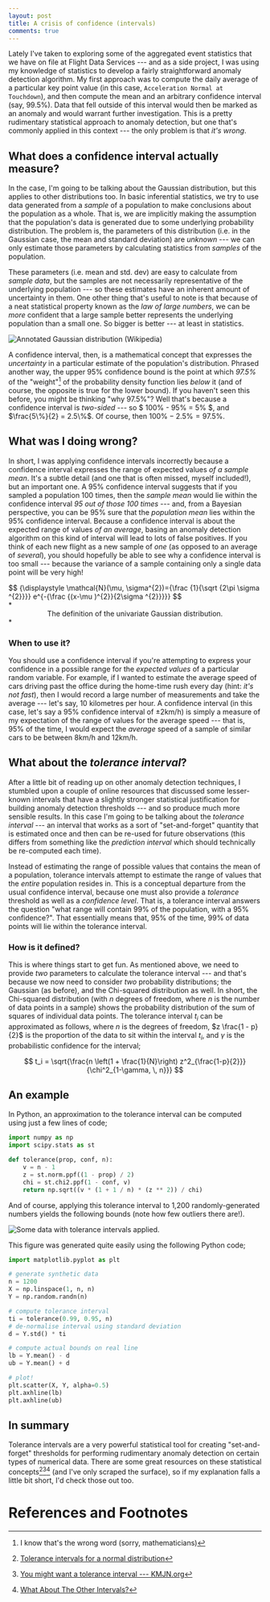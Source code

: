 ```yaml
---
layout: post
title: A crisis of confidence (intervals)
comments: true
---
```


Lately I've taken to exploring some of the aggregated event statistics that we
have on file at Flight Data Services --- and as a side project, I was using my
knowledge of statistics to develop a fairly straightforward anomaly detection
algorithm. My first approach was to compute the daily average of a particular
key point value (in this case, `Acceleration Normal at Touchdown`), and then
compute the mean and an arbitrary confidence interval (say, 99.5%). Data that
fell outside of this interval would then be marked as an anomaly and would
warrant further investigation. This is a pretty rudimentary statistical
approach to anomaly detection, but one that's commonly applied in this context
--- the only problem is that *it's wrong*.

<!-- more -->

## What does a confidence interval actually measure?

In the case, I'm going to be talking about the Gaussian distribution, but this
applies to other distributions too. In basic inferential statistics, we try to
use data generated from a *sample* of a population to make conclusions about
the population as a whole. That is, we are implicitly making the assumption
that the population's data is generated due to some underlying probability
distribution. The problem is, the parameters of this distribution (i.e. in the
Gaussian case, the mean and standard deviation) are *unknown* --- we can only
estimate those parameters by calculating statistics from *samples* of the
population.

These parameters (i.e. mean and std. dev) are easy to calculate from *sample
data*, but the samples are not necessarily representative of the underlying
population --- so these estimates have an inherent amount of uncertainty in
them. One other thing that's useful to note is that because of a neat
statistical property known as the *law of large numbers*, we can be *more*
confident that a large sample better represents the underlying population than
a small one. So bigger is better --- at least in statistics.

![Annotated Gaussian distribution (Wikipedia)](/images/normal_distribution.svg)

A confidence interval, then, is a mathematical concept that expresses the
*uncertainty* in a particular estimate of the population's distribution.
Phrased another way, the upper 95% confidence bound is the point at which
*97.5%* of the "weight"[^1] of the probability density function lies *below* it
(and of course, the opposite is true for the lower bound). If you haven't seen
this before, you might be thinking "why 97.5%"? Well that's because a
confidence interval is *two-sided* --- so $ 100\% - 95\% = 5\% $, and
$\frac{5\%}{2} = 2.5\%$. Of course, then $100\% - 2.5\% = 97.5\%$.


## What was I doing wrong?

In short, I was applying confidence intervals incorrectly because a confidence
interval expresses the range of expected values *of a sample mean*. It's a
subtle detail (and one that is often missed, myself included!), but an
important one. A 95% confidence interval suggests that if you sampled a
population 100 times, then the *sample mean* would lie within the confidence
interval *95 out of those 100 times* --- and, from a Bayesian perspective, you
can be 95% sure that the *population mean* lies within the 95% confidence
interval. Because a confidence interval is about the expected range of values
*of an average*, basing an anomaly detection algorithm on this kind of interval
will lead to lots of false positives. If you think of each new flight as a new
sample of *one* (as opposed to an average of *several*), you should hopefully
be able to see why a confidence interval is too small --- because the variance
of a sample containing only a single data point will be very high!

<div>
$$
{\displaystyle \mathcal{N}(\mu, \sigma^{2})={\frac {1}{\sqrt {2\pi \sigma ^{2}}}} e^{-{\frac {(x-\mu )^{2}}{2\sigma ^{2}}}}}
$$
</div>
*<center>The definition of the univariate Gaussian distribution.</center>*


### When to use it?

You should use a confidence interval if you're attempting to express your
confidence in a possible range for the *expected values* of a particular random
variable. For example, if I wanted to estimate the average speed of cars
driving past the office during the home-time rush every day (hint: *it's not
fast*), then I would record a large number of measurements and take the average
--- let's say, 10 kilometres per hour. A confidence interval (in this case,
let's say a 95% confidence interval of ±2km/h) is simply a measure of my
expectation of the range of values for the average speed --- that is, 95% of
the time, I would expect the *average* speed of a sample of similar cars to be
between 8km/h and 12km/h.


## What about the *tolerance interval*?

After a little bit of reading up on other anomaly detection techniques, I
stumbled upon a couple of online resources that discussed some lesser-known
intervals that have a slightly stronger statistical justification for building
anomaly detection thresholds --- and so produce much more sensible results. In
this case I'm going to be talking about the *tolerance interval* --- an
interval that works as a sort of "set-and-forget" quantity that is estimated
once and then can be re-used for future observations (this differs from
something like the *prediction interval* which should technically be
re-computed each time).

Instead of estimating the range of possible values that contains the mean of a
population, tolerance intervals attempt to estimate the range of values that
the *entire* population resides in. This is a conceptual departure from the
usual confidence interval, because one must also provide a *tolerance*
threshold as well as a *confidence level*. That is, a tolerance interval
answers the question "what range will contain 99% of the population, with a 95%
confidence?". That essentially means that, 95% of the time, 99% of data points
will lie within the tolerance interval.


### How is it defined?

This is where things start to get fun. As mentioned above, we need to provide
*two* parameters to calculate the tolerance interval --- and that's because we
now need to consider *two* probability distributions; the Gaussian (as before),
and the Chi-squared distribution as well. In short, the Chi-squared
distribution (with $n$ degrees of freedom, where $n$ is the number of data
points in a sample) shows the probability distribution of the sum of squares of
individual data points. The tolerance interval $t_i$ can be approximated as
follows, where $n$ is the degrees of freedom, $z \frac{1 - p}{2}$ is the
proportion of the data to sit within the interval $t_i$, and $\gamma$ is the
probabilistic confidence for the interval;

$$ t_i = \sqrt{\frac{n \left(1 + \frac{1}{N}\right)
z^2_{\frac{1-p}{2}}}{\chi^2_{1-\gamma, \, n}}} $$


## An example

In Python, an approximation to the tolerance interval can be computed using
just a few lines of code;

```python
import numpy as np
import scipy.stats as st

def tolerance(prop, conf, n):
    v = n - 1
    z = st.norm.ppf((1 - prop) / 2)
    chi = st.chi2.ppf(1 - conf, v)
    return np.sqrt((v * (1 + 1 / n) * (z ** 2)) / chi)
```

And of course, applying this tolerance interval to 1,200 randomly-generated
numbers yields the following bounds (note how few outliers there are!).

![Some data with tolerance intervals applied.](/images/tolerance_interval.svg)

This figure was generated quite easily using the following Python code;

```python
import matplotlib.pyplot as plt

# generate synthetic data
n = 1200
X = np.linspace(1, n, n)
Y = np.random.randn(n)

# compute tolerance interval
ti = tolerance(0.99, 0.95, n)
# de-normalise interval using standard deviation
d = Y.std() * ti

# compute actual bounds on real line
lb = Y.mean() - d
ub = Y.mean() + d

# plot!
plt.scatter(X, Y, alpha=0.5)
plt.axhline(lb)
plt.axhline(ub)
```

## In summary

Tolerance intervals are a very powerful statistical tool for creating
"set-and-forget" thresholds for performing rudimentary anomaly detection on
certain types of numerical data. There are some great resources on these
statistical concepts[^2][^3][^4] (and I've only scraped the surface), so if my
explanation falls a little bit short, I'd check those out too.


# References and Footnotes

[nist]: http://www.itl.nist.gov/div898/handbook/prc/section2/prc263.htm
[kmjn]: http://www.kmjn.org/notes/tolerance_intervals.html
[amst]: https://amstat.tandfonline.com/doi/abs/10.1080/00031305.1992.10475882

[^1]: I know that's the wrong word (sorry, mathematicians)
[^2]: [Tolerance intervals for a normal distribution][nist]
[^3]: [You might want a tolerance interval --- KMJN.org][kmjn]
[^4]: [What About The Other Intervals?][amst]
